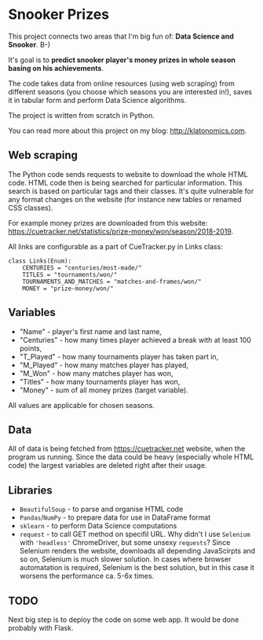 # Snooker Prizes
This project connects two areas that I'm big fun of: **Data Science and Snooker**. B-)

It's goal is to **predict snooker player's money prizes in whole season basing on his achievements**.

The code takes data from online resources (using web scraping) from different seasons (you choose which seasons you are interested in!), saves it in tabular form and perform Data Science algorithms. 

The project is written from scratch in Python.

You can read more about this project on my blog: http://klatonomics.com.

## Web scraping

The Python code sends requests to website to download the whole HTML code. HTML code then is being searched for particular information. This search is based on particular tags and their classes. It's quite vulnerable for any format changes on the website (for instance new tables or renamed CSS classes).

For example money prizes are downloaded from this website: https://cuetracker.net/statistics/prize-money/won/season/2018-2019.

All links are configurable as a part of CueTracker.py in Links class:

```
class Links(Enum):
    CENTURIES = "centuries/most-made/"
    TITLES = "tournaments/won/"
    TOURNAMENTS_AND_MATCHES = "matches-and-frames/won/"
    MONEY = "prize-money/won/"
```

## Variables
 * "Name" - player's first name and last name,
 * "Centuries" - how many times player achieved a break with at least 100 points,
 * "T_Played" - how many tournaments player has taken part in,
 * "M_Played" - how many matches player has played,
 * "M_Won" - how many matches player has won,
 * "Titles" - how many tournaments player has won,
 * "Money" - sum of all money prizes (target variable).
 
All values are applicable for chosen seasons. 

## Data
All of data is being fetched from https://cuetracker.net website, when the program us running. Since the data could be heavy (especially whole HTML code) the largest variables are deleted right after their usage.

## Libraries
 * ```BeautifulSoup``` - to parse and organise HTML code 
 * ```Pandas```/```NumPy``` - to prepare data for use in DataFrame format
 * ```sklearn``` - to perform Data Science computations
 * ```request``` - to call GET method on specifil URL. 
Why didn't I use ```Selenium``` with ```'headless'``` ChromeDriver, but some unsexy ```requests```? Since Selenium renders the website, downloads all depending JavaScirpts and so on, Selenium is much slower solution. In cases where browser automatation is required, Selenium is the best solution, but in this case it worsens the performance ca. 5-6x times.
 
 ## TODO
 
 Next big step is to deploy the code on some web app. It would be done probably with Flask.
 
